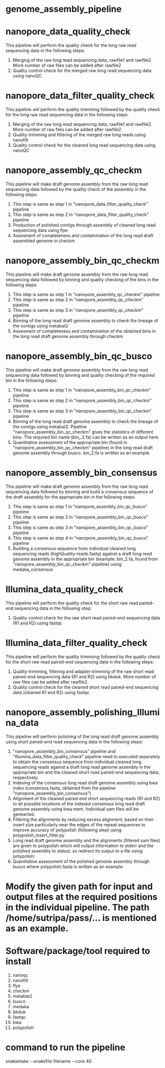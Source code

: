 # genome_assembly_pipeline

# nanopore_data_quality_check

This pipeline will perform the quality check for the long raw read sequencing data in the following steps:

1. Merging of the raw long read sequencing data, rawfile1 and rawfile2. More number of raw files can be added after rawfile2
2. Quality control check for the merged raw long read sequencing data using nanoQC       

# nanopore_data_filter_quality_check

This pipeline will perform the quality trimmimg followed by the quality check for the long raw read sequencing data in the following steps:

1. Merging of the raw long read sequencing data, rawfile1 and rawfile2. More number of raw files can be added after rawfile2
2. Quality-trimming and filtering of the merged raw long reads using nanofilt
3. Quality control check for the cleaned long read sequencing data using nanoQC

# nanopore_assembly_qc_checkm

This pipeline will make draft genome assembly from the raw long read sequencing data followed by the quality check of the assembly in the following steps:

1. This step is same as step 1 in "nanopore_data_filter_quality_check" pipeline
2. This step is same as step 2 in "nanopore_data_filter_quality_check" pipeline
3. Production of polished contigs through assembly of cleaned long read sequencing data using flye 
4. Assesment of completeness and contamination of the long read draft assembled genome in checkm

# nanopore_assembly_bin_qc_checkm

This pipeline will make draft genome assembly from the raw long read sequencing data followed by binning and quality checking of the bins in the following steps:

1. This step is same as step 1 in "nanopore_assembly_qc_checkm" pipeline
2. This step is same as step 2 in "nanopore_assembly_qc_checkm" pipeline
3. This step is same as step 3 in "nanopore_assembly_qc_checkm" pipeline
4. Binning of the long read draft genome assembly to check the lineage of the contigs using metabat2 
5. Assesment of completeness and contamination of the obtained bins in the long read draft genome assembly through checkm

# nanopore_assembly_bin_qc_busco

This pipeline will make draft genome assembly from the raw long read sequencing data followed by binning and quality checking of the required bin in the following steps:

1. This step is same as step 1 in "nanopore_assembly_bin_qc_checkm" pipeline
2. This step is same as step 2 in "nanopore_assembly_bin_qc_checkm" pipeline
3. This step is same as step 3 in "nanopore_assembly_bin_qc_checkm" pipeline
4. Binning of the long read draft genome assembly to check the lineage of the contigs using metabat2. Pipeline "nanopore_assembly_bin_qc_checkm" gives the statistics of different bins. The required bin name (bin_.2.fa) can be written as an output here.
5. Quantitative assessment of the appropriate bin (found in "nanopore_assembly_bin_qc_checkm" pipeline) in the long read draft genome assembly through busco. bin_2.fa is written as an example.

# nanopore_assembly_bin_consensus

This pipeline will make draft genome assembly from the raw long read sequencing data followed by binning and build a consensus sequence of the draft assembly for the appropriate bin in the following steps:

1. This step is same as step 1 in "nanopore_assembly_bin_qc_busco" pipeline
2. This step is same as step 2 in "nanopore_assembly_bin_qc_busco" pipeline
3. This step is same as step 3 in "nanopore_assembly_bin_qc_busco" pipeline
4. This step is same as step 4 in "nanopore_assembly_bin_qc_busco" pipeline
5. Building a consensus sequence from individual cleaned long sequencing reads (highQuality-reads.fastq) against a draft long read genome assembly in the appropriate bin (example: bin_2.fa, found from "nanopore_assembly_bin_qc_checkm" pipeline) using medaka_consensus

# Illumina_data_quality_check

This pipeline will perform the quality check for the short raw read paired-end sequencing data in the following step:

1. Quality control check for the raw short read paired-end sequencing data (R1 and R2) using fastqc

# Illumina_data_filter_quality_check

This pipeline will perform the quality trimmimg followed by the quality check for the short raw read paired-end sequencing data in the following steps:

1. Quality-trimming, filtering and adapter-trimming of the raw short read paired-end sequencing data (R1 and R2) using bbduk. More number of raw files can be added after rawfile2.
2. Quality control check for the cleaned short read paired-end sequencing data (cleaned R1 and R2) using fastqc

# nanopore_assembly_polishing_Illumina_data

This pipeline will perform polishing of the long read draft genome assembly using short paired-end read sequencing data in the following steps:

1. "nanopore_assembly_bin_consensus" pipeline and "Illumina_data_filter_quality_check" pipeline need to executed separately to obtain the consensus sequence from individual cleaned long sequencing reads against a draft long read genome assembly in the appropriate bin and the cleaned short read paired-end sequencing data, respectively.
2. Indexing of the consensus long read draft genome assembly using bwa index (consensus.fasta, obtained from the pipeline "nanopore_assembly_bin_consensus")
3. Alignment of the cleaned paired end short sequencing reads (R1 and R2) to all possible locations of the indexed consensus long read draft genome assembly using bwa mem. Individual sam files will be genearted. 
4. Filtering the alignments by reducing excess alignment, based on their insert size particularly near the edges of the repeat sequences to improve accuracy of polypolish  (following step) using polypolish_insert_filter.py 
5. Long read draft genome assembly and the alignments (filtered sam files) are given to polypolish which will output information to stderr and the polished assembly to stdout, so redirect its output to a file using polypolish:
6. Quantitative assessment of the polished genome assembly through busco where polypolish.fasta is written as an example.


# Modify the given path for input and output files at the required positions in the individual pipeline. The path /home/sutripa/pass/... is mentioned as an example.

# Software/package/tool required to install 
1. nanoqc
2. nanofilt
3. flye
4. checkm
5. metabat2
6. busco
7. medaka
8. bbduk
9. fastqc
10. bwa
11. polypolish

# command to run the pipeline

snakemake --snakefile filename --core 40



